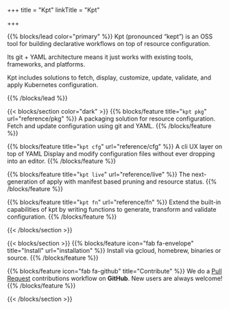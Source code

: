 +++
title = "Kpt"
linkTitle = "Kpt"

+++

{{% blocks/lead color="primary" %}}
Kpt (pronounced “kept”) is an OSS tool for building declarative workflows
on top of resource configuration.

Its git + YAML architecture means it just works with existing tools,
frameworks, and platforms.

Kpt includes solutions to fetch, display, customize, update, validate, and
apply Kubernetes configuration.

{{% /blocks/lead %}}

{{< blocks/section color="dark" >}}
{{% blocks/feature title="`kpt pkg`" url="reference/pkg" %}}
A packaging solution for resource configuration.
Fetch and update configuration using git and YAML.
{{% /blocks/feature %}}

{{% blocks/feature title="`kpt cfg`" url="reference/cfg" %}}
A cli UX layer on top of YAML
Display and modify configuration files without ever dropping into an editor.
{{% /blocks/feature %}}

{{% blocks/feature title="`kpt live`" url="reference/live" %}}
The next-generation of apply with manifest based pruning and resource
status.
{{% /blocks/feature %}}

{{% blocks/feature title="`kpt fn`" url="reference/fn" %}}
Extend the built-in capabilities of kpt by writing functions to generate,
transform and validate configuration.
{{% /blocks/feature %}}

{{< /blocks/section >}}

{{< blocks/section >}}
{{% blocks/feature icon="fab fa-envelope" title="Install" url="installation" %}}
Install via gcloud, homebrew, binaries or source.
{{% /blocks/feature %}}

{{% blocks/feature icon="fab fa-github" title="Contribute" %}}
We do a [Pull Request](https://github.com/GoogleContainerTools/kpt/pulls) contributions workflow on **GitHub**. New users are always welcome!
{{% /blocks/feature %}}

{{< /blocks/section >}}


